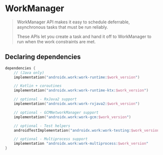 # WorkManager

> WorkManager API makes it easy to schedule deferrable, asynchronous tasks that must be run reliably.
>
> These APIs let you create a task and hand it off to WorkManager to run when the work constraints are met.



## Declaring dependencies

`````kotlin
dependencies {
    // (Java only)
    implementation("androidx.work:work-runtime:$work_version")

    // Kotlin + coroutines
    implementation("androidx.work:work-runtime-ktx:$work_version")

    // optional - RxJava2 support
    implementation("androidx.work:work-rxjava2:$work_version")

    // optional - GCMNetworkManager support
    implementation("androidx.work:work-gcm:$work_version")

    // optional - Test helpers
    androidTestImplementation("androidx.work:work-testing:$work_version")

    // optional - Multiprocess support
    implementation "androidx.work:work-multiprocess:$work_version"
}
`````













